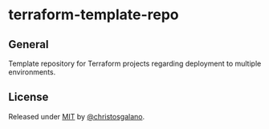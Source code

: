 # terraform-template-repo

## General

Template repository for Terraform projects regarding deployment to multiple environments.

## License

Released under [MIT](/LICENSE) by [@christosgalano](https://github.com/christosgalano).
